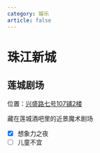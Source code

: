```yaml
---
category: 娱乐
article: false
---
```


# 珠江新城

## 莲城剧场

<span class="icon iconfont icon-locate"></span> 位置：<a href="https://ditu.amap.com/place/B0FFHBYPRP" target="_blank">兴盛路七号107铺2楼</a>

藏在莲城酒吧里的近景魔术剧场

- [x] 想象力之夜
- [ ] 儿童不宜